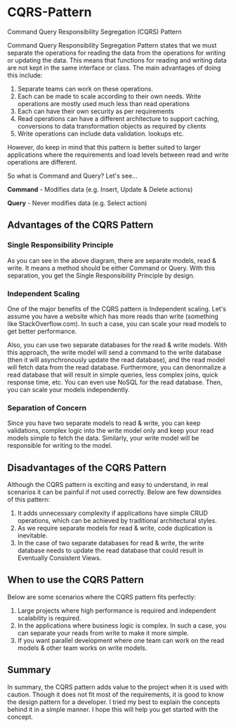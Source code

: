# CQRS-Pattern
Command Query Responsibility Segregation (CQRS) Pattern

Command Query Responsibility Segregation Pattern states that we must separate the operations for reading the data from the operations for writing or updating the data. This means that functions for reading and writing data are not kept in the same interface or class. The main advantages of doing this include:

1. Separate teams can work on these operations.
2. Each can be made to scale according to their own needs. Write operations are mostly used much less than read operations
3. Each can have their own security as per requirements
4. Read operations can have a different architecture to support caching, conversions to data transformation objects as required by clients
5. Write operations can include data validation. lookups etc.

However, do keep in mind that this pattern is better suited to larger applications where the requirements and load levels between read and write operations are different.

So what is Command and Query? Let's see...

**Command** - Modifies data (e.g. Insert, Update & Delete actions)
 
**Query** - Never modifies data (e.g. Select action)

## Advantages of the CQRS Pattern
 
### Single Responsibility Principle
As you can see in the above diagram, there are separate models, read & write. It means a method should be either Command or Query. With this separation, you get the Single Responsibility Principle by design.
 
### Independent Scaling
One of the major benefits of the CQRS pattern is Independent scaling. Let's assume you have a website which has more reads than write (something like StackOverflow.com). In such a case, you can scale your read models to get better performance.
 
Also, you can use two separate databases for the read & write models. With this approach, the write model will send a command to the write database (then it will asynchronously update the read database), and the read model will fetch data from the read database. Furthermore, you can denormalize a read database that will result in simple queries, less complex joins, quick response time, etc. You can even use NoSQL for the read database. Then, you can scale your models independently.
 
### Separation of Concern
Since you have two separate models to read & write, you can keep validations, complex logic into the write model only and keep your read models simple to fetch the data. Similarly, your write model will be responsible for writing to the model.
 
## Disadvantages of the CQRS Pattern
 
Although the CQRS pattern is exciting and easy to understand, in real scenarios it can be painful if not used correctly. Below are few downsides of this pattern:
1. It adds unnecessary complexity if applications have simple CRUD operations, which can be achieved by traditional architectural styles.
2. As we require separate models for read & write, code duplication is inevitable.
3. In the case of two separate databases for read & write, the write database needs to update the read database that could result in Eventually Consistent Views.

## When to use the CQRS Pattern
 
Below are some scenarios where the CQRS pattern fits perfectly:
1. Large projects where high performance is required and independent scalability is required.
2. In the applications where business logic is complex. In such a case, you can separate your reads from write to make it more simple.
3. If you want parallel development where one team can work on the read models & other team works on write models.

## Summary
 
In summary, the CQRS pattern adds value to the project when it is used with caution. Though it does not fit most of the requirements, it is good to know the design pattern for a developer. I tried my best to explain the concepts behind it in a simple manner. I hope this will help you get started with the concept.
